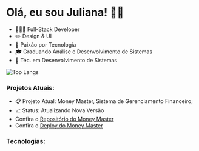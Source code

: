 # Olá, eu sou Juliana! 👋🏽
- 🧑🏽‍💻 Full-Stack Developer
- ✏️ Design & UI
- 💜 Paixão por Tecnologia
- 🎓 Graduando Análise e Desenvolvimento de Sistemas
- 🔧 Téc. em Desenvolvimento de Sistemas

<!-- ![Julevi GitHub stats](https://github-readme-stats.vercel.app/api?username=julevi&show_icons=true) -->
![Top Langs](https://github-readme-stats.vercel.app/api/top-langs/?username=julevi&theme=dark)

### Projetos Atuais:
- 📋 Projeto Atual: Money Master, Sistema de Gerenciamento Financeiro;
- 📈 Status: Atualizando Nova Versão
- Confira o [Repositório do Money Master](https://github.com/julevi/controle-de-gastos)
- Confira o [Deploy do Money Master](https://controledegastos-jprado.netlify.app/)

### Tecnologias:
